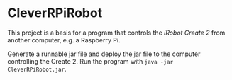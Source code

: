 # CleverRPiRobot

This project is a basis for a program that controls the _iRobot Create 2_ from another computer, e.g. a Raspberry Pi. 

Generate a runnable jar file and deploy the jar file to the computer controlling the Create 2. Run the program with `java -jar CleverRPiRobot.jar`.
